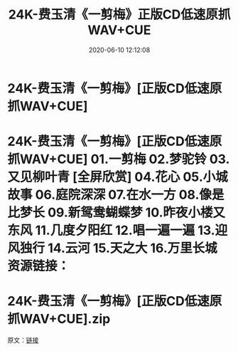﻿---
title: 24K-费玉清《一剪梅》正版CD低速原抓WAV+CUE
date: 2020-06-10 12:12:08
categories: WAV车载音乐、镜像
tags: 华语中文
---
# 24K-费玉清《一剪梅》[正版CD低速原抓WAV+CUE]

24K-费玉清《一剪梅》[正版CD低速原抓WAV+CUE]
01.一剪梅
02.梦驼铃
03.又见柳叶青
[全屏欣赏]
04.花心
05.小城故事
06.庭院深深
07.在水一方
08.像是比梦长
09.新鸳鸯蝴蝶梦
10.昨夜小楼又东风
11.几度夕阳红
12.唱一遍一遍
13.迎风独行
14.云河
15.天之大
16.万里长城
资源链接：
==============================
24K-费玉清《一剪梅》[正版CD低速原抓WAV+CUE].zip
==============================
原文：[链接](https://blog.sina.com.cn/s/blog_1647c7e7601030mhf.html)